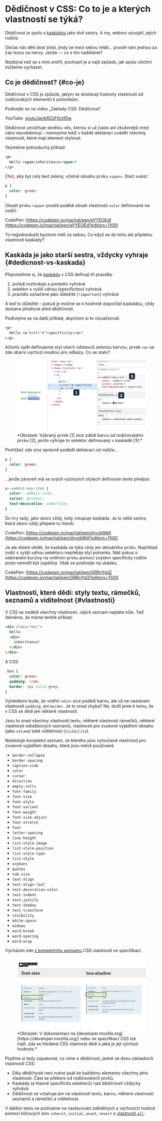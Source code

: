 # Dědičnost v CSS: Co to je a kterých vlastností se týká?

Dědičnost je spolu s [kaskádou](css-kaskada.md) jako dvě sestry. A my, weboví vývojáři, jejich rodiče.

Občas nás děti dost zlobí, jindy se mezi sebou mlátí… prostě nám jednou za čas lezou na nervy. Jenže — co s tím naděláme?

Nezbývá než se s nimi smířit, pochopit je a najít způsob, jak spolu všichni můžeme vycházet.

## Co je dědičnost? {#co-je}

Dědičnost v CSS je způsob, jakým se dostávají hodnoty vlastností od rodičovských elementů k potomkům.

Podívejte se na video „Základy CSS: Dědičnost“.

YouTube: [youtu.be/bRZzF0rzfDw](https://www.youtube.com/watch?v=bRZzF0rzfDw)

Dědičnost umožňuje skvělou věc, kterou si už často ani zkušenější mezi námi neuvědomují – nemusíme totiž v každé deklaraci uvádět všechny vlastnosti, které mají element stylovat.

Vezměme jednoduchý příklad:

```html
<p>
  Hello <span>inheritance</span>!
</p>
```

Chci, aby byl celý text zelený, včetně obsahu prvku `<span>`. Stačí uvést:

```css
p {
  color: green;
}
```

Obsah prvku `<span>` prostě podědí obsah vlastnosti `color` definované na rodiči.

CodePen: [https://codepen.io/machal/pen/eYYEOEd](https://codepen.io/machal/pen/eYYEOEd?editors=1100)

To nejjednodušší bychom měli za sebou. Co když se do toho ale připletou vlastnosti kaskády?

## Kaskáda je jako starší sestra, vždycky vyhraje {#dedicnost-vs-kaskada}

Připomeňme si, že [kaskádu](css-kaskada.md) v CSS definují tři pravidla:

1. pořadí rozhoduje a poslední vyhrává
2. selektor s vyšší váhou (specificitou) vyhrává
3. pravidlo označené jako důležité (`!important`) vyhrává

A teď to důležité – pokud je možné se k hodnotě dopočítat kaskádou, vždy dostane přednost před dědičností.

<!-- AdSnippet -->

Podívejme se na další příklad, abychom si to vizualizovali.

```html
<p>
  Hello <a href="#">specificity</a>!
</p>
```

Ačkoliv opět definujeme styl všech odstavců zelenou barvou, prvek `<a>` se zde obarví výchozí modrou pro odkazy. Co se stalo?

<figure>
<img src="../dist/images/original/css-dedicnost-specificita.png" alt="">
<figcaption markdown="1">
*Obrázek: Vybraný prvek [1] sice zdědí barvu od rodičovského prvku [2], jenže vyhraje to selektor definovaný v kaskádě [3].*
</figcaption>
</figure>

Prohlížeč zde sice správně podědil deklaraci od rodiče…

```css
p {
  color: green;
}
```

…jenže zároveň má ve svých výchozích stylech definován tento předpis:

```css
a:-webkit-any-link {
  color: -webkit-link;
  cursor: pointer;
  text-decoration: underline;
}
```

Do hry tady, jako skoro vždy, tedy vstupuje kaskáda. Je to větší sestra, která skoro vždy přepere tu menší.

CodePen: [https://codepen.io/machal/pen/dyyzbWd](https://codepen.io/machal/pen/dyyzbWd?editors=1100)

Je ale dobré vědět, že kaskáda se týká vždy jen aktuálního prvku. Například rodič s vyšší váhou selektoru nepřebije styl potomka. Náš pokus o odstranění kurzívy na vnitřním prvku pomocí zvýšení specificity rodiče proto nemohl být úspěšný. Však se podívejte na ukázku.

CodePen: [https://codepen.io/machal/pen/GRRvYgQ](https://codepen.io/machal/pen/GRRvYgQ?editors=1100)

## Vlastnosti, které dědí: styly textu, rámečků, seznamů a viditelnost {#vlastnosti}

V CSS se nedědí všechny vlastnosti. Jejich seznam najdete níže. Teď řekněme, že máme tenhle příklad:

```html
<div class="box">
  Hello
  <div>
    inheritance!
  </div>
</div>
```

A CSS:

```css
.box {
  color: green;
  padding: 1rem;
  border: 1px solid grey;
}
```

Výsledkem bude, že vnitřní `<div>` sice podědí barvu, ale už ne nastavení vlastností `padding`, ani `border`. Je to snad chyba? Ne, došli jsme k tomu, že v CSS se dědí jen některé vlastnosti.

Jsou to snad všechny vlastnosti textu, některé vlastnosti rámečků, některé vlastnosti odrážkových seznamů, vlastnosti pro zvukové vyjádření obsahu (jako `volume`) také viditelnost (`visibility`).

<!-- AdSnippet -->

Následuje kompletní seznam, ze kterého jsou vyloučené vlastnosti pro zvukové vyjádření obsahu, které jsou méně používané.

* `border-collapse`
* `border-spacing`
* `caption-side`
* `color`
* `cursor`
* `direction`
* `empty-cells`
* `font-family`
* `font-size`
* `font-style`
* `font-variant`
* `font-weight`
* `font-size-adjust`
* `font-stretch`
* `font`
* `letter-spacing`
* `line-height`
* `list-style-image`
* `list-style-position`
* `list-style-type`
* `list-style`
* `orphans`
* `quotes`
* `tab-size`
* `text-align`
* `text-align-last`
* `text-decoration-color`
* `text-indent`
* `text-justify`
* `text-shadow`
* `text-transform`
* `visibility`
* `white-space`
* `widows`
* `word-break`
* `word-spacing`
* `word-wrap`

Vycházím zde [z kompletního seznamu](https://www.w3.org/TR/CSS21/propidx.html) CSS vlastností ve specifikaci.

<figure>
<img src="../dist/images/original/css-dedicnost-mdn.png" alt="">
<figcaption markdown="1">
*Obrázek: V dokumentaci na [developer.mozilla.org](https://developer.mozilla.org/) nebo ve specifikaci CSS lze najít, zda se hledaná CSS vlastnost dědí a jaká je její výchozí hodnota.*
</figcaption>
</figure>

Pojďme si tedy zopakovat, co víme o dědičnost, jedné ze dvou základních vlastností CSS:

* Díky dědičnosti není nutné psát ke každému elementu všechny jeho vlastnosti. Část se přebere od rodičovských prvků.
* Kaskáda (a hlavně specificita selektorů) nad dědičností vždycky vyhrává.
* Dědičnost se vztahuje jen na vlastnosti textu, barvu, některé vlastnosti seznamů a rámečků a viditelnost.

V dalším textu se podíváme na nastavování zděděných a výchozích hodnot pomocí klíčových slov `inherit`, `initial`, `unset`, `revert` a [vlastnosti `all`](css-all-inherit-initial-unset-revert.md).

<!-- AdSnippet -->
